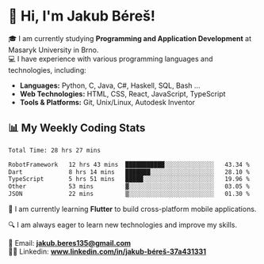 # 👋 Hi, I'm Jakub Béreš!

🎓 I am currently studying **Programming and Application Development** at Masaryk University in Brno.  
💻 I have experience with various programming languages and technologies, including:  
   - **Languages:** Python, C, Java, C#, Haskell, SQL, Bash ...  
   - **Web Technologies:** HTML, CSS, React, JavaScript, TypeScript  
   - **Tools & Platforms:** Git, Unix/Linux, Autodesk Inventor

## 📊 My Weekly Coding Stats
<!--START_SECTION:waka-->

```txt
Total Time: 28 hrs 27 mins

RobotFramework   12 hrs 43 mins  ███████████░░░░░░░░░░░░░░   43.34 %
Dart             8 hrs 14 mins   ███████░░░░░░░░░░░░░░░░░░   28.10 %
TypeScript       5 hrs 51 mins   █████░░░░░░░░░░░░░░░░░░░░   19.96 %
Other            53 mins         ▓░░░░░░░░░░░░░░░░░░░░░░░░   03.05 %
JSON             22 mins         ▒░░░░░░░░░░░░░░░░░░░░░░░░   01.30 %
```

<!--END_SECTION:waka-->

🚀 I am currently learning **Flutter** to build cross-platform mobile applications.  

🔍 I am always eager to learn new technologies and improve my skills.  

📩 Email:        **jakub.beres135@gmail.com**  
🧑‍💻 Linkedin:     **www.linkedin.com/in/jakub-béreš-37a431331**


